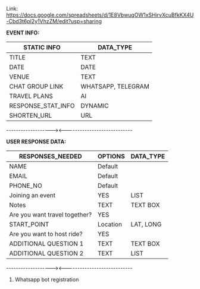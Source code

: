 Link: https://docs.google.com/spreadsheets/d/1E8VbwuqOW1xSHirvXcuBfkKX4U-Cbd3t6pl2y1VhzZM/edit?usp=sharing


**EVENT INFO:**

| STATIC INFO         | DATA_TYPE           |
|---------------------|---------------------|
| TITLE               | TEXT                |
| DATE                | DATE                |
| VENUE               | TEXT                |
| CHAT GROUP LINK     | WHATSAPP, TELEGRAM  |
| TRAVEL PLANS        | AI                  |
| RESPONSE_STAT_INFO  | DYNAMIC             |
| SHORTEN_URL         | URL                 |





-------------------><----------------------------


**USER RESPONSE DATA:**


| RESPONSES_NEEDED              | OPTIONS   | DATA_TYPE |
|-------------------------------|-----------|-----------|
| NAME                          | Default   |           |
| EMAIL                         | Default   |           |
| PHONE_NO                      | Default   |           |
| Joining an event              | YES       | LIST      |
| Notes                         | TEXT      | TEXT BOX  |
| Are you want travel together? | YES       |           |
| START_POINT                   | Location  | LAT, LONG |
| Are you want to host ride?    | YES       |           |
| ADDITIONAL QUESTION 1         | TEXT      | TEXT BOX  |
| ADDITIONAL QUESTION 2         | TEXT      | LIST      |



-------------------><----------------------------



1. Whatsapp bot registration

